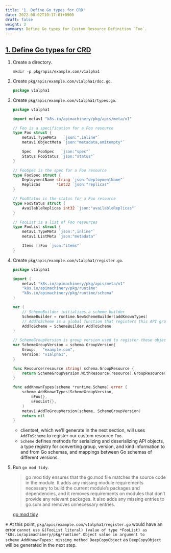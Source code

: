 ```yaml
---
title: '1. Define Go types for CRD'
date: 2022-08-02T10:17:01+0900
draft: false
weight: 3
summary: Define Go types for Custom Resource Definition `Foo`.
---
```


## [1. Define Go types for CRD](https://github.com/nakamasato/sample-controller/commit/c78f9736454eabbdd8c07f3d37fd1d6a749f9f93)

1. Create a directory.

    ```
    mkdir -p pkg/apis/example.com/v1alpha1
    ```

1. Create `pkg/apis/example.com/v1alpha1/doc.go`.

    ```go
    package v1alpha1
    ```

1. Create `pkg/apis/example.com/v1alpha1/types.go`.

    ```go
    package v1alpha1

    import metav1 "k8s.io/apimachinery/pkg/apis/meta/v1"

    // Foo is a specification for a Foo resource
    type Foo struct {
        metav1.TypeMeta   `json:",inline"`
        metav1.ObjectMeta `json:"metadata,omitempty"`

        Spec   FooSpec   `json:"spec"`
        Status FooStatus `json:"status"`
    }

    // FooSpec is the spec for a Foo resource
    type FooSpec struct {
        DeploymentName string `json:"deploymentName"`
        Replicas       *int32 `json:"replicas"`
    }

    // FooStatus is the status for a Foo resource
    type FooStatus struct {
        AvailableReplicas int32 `json:"availableReplicas"`
    }

    // FooList is a list of Foo resources
    type FooList struct {
        metav1.TypeMeta `json:",inline"`
        metav1.ListMeta `json:"metadata"`

        Items []Foo `json:"items"`
    }
    ```

1. Create `pkg/apis/example.com/v1alpha1/register.go`.

    ```go
    package v1alpha1

    import (
        metav1 "k8s.io/apimachinery/pkg/apis/meta/v1"
        "k8s.io/apimachinery/pkg/runtime"
        "k8s.io/apimachinery/pkg/runtime/schema"
    )

    var (
        // SchemeBuilder initializes a scheme builder
        SchemeBuilder = runtime.NewSchemeBuilder(addKnownTypes)
        // AddToScheme is a global function that registers this API group & version to a scheme
        AddToScheme = SchemeBuilder.AddToScheme
    )

    // SchemeGroupVersion is group version used to register these objects.
    var SchemeGroupVersion = schema.GroupVersion{
        Group:   "example.com",
        Version: "v1alpha1",
    }

    func Resource(resource string) schema.GroupResource {
        return SchemeGroupVersion.WithResource(resource).GroupResource()
    }

    func addKnownTypes(scheme *runtime.Scheme) error {
        scheme.AddKnownTypes(SchemeGroupVersion,
            &Foo{},
            &FooList{},
        )
        metav1.AddToGroupVersion(scheme, SchemeGroupVersion)
        return nil
    }
    ```

    - clientset, which we'll generate in the next section, will uses `AddToScheme` to register our custom resource `Foo`.
    - `Scheme` defines methods for serializing and deserializing API objects, a type registry for converting group, version, and kind information to and from Go schemas, and mappings between Go schemas of different versions.

1. Run `go mod tidy`.

    > go mod tidy ensures that the go.mod file matches the source code in the module. It adds any missing module requirements necessary to build the current module’s packages and dependencies, and it removes requirements on modules that don’t provide any relevant packages. It also adds any missing entries to go.sum and removes unnecessary entries.

    [go mod tidy](https://go.dev/ref/mod#go-mod-tidy)

※ At this point, `pkg/apis/example.com/v1alpha1/register.go` would have an error `cannot use &(FooList literal) (value of type *FooList) as "k8s.io/apimachinery/pkg/runtime".Object value in argument to scheme.AddKnownTypes: missing method DeepCopyObject` as `DeepCopyObject` will be generated in the next step.
